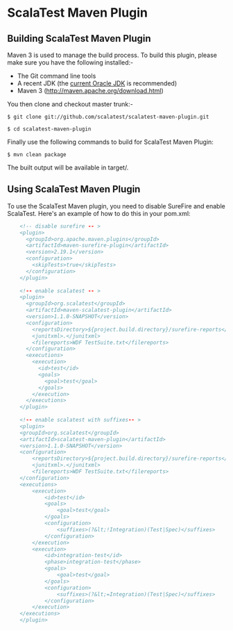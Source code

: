 ScalaTest Maven Plugin
======================

Building ScalaTest Maven Plugin
-------------------------------

Maven 3 is used to manage the build process.  To build this plugin, please make sure you have the following installed:-

  * The Git command line tools
  * A recent JDK (the [current Oracle JDK](http://www.oracle.com/technetwork/java/javase/downloads/index.html) is recommended)
  * Maven 3 (http://maven.apache.org/download.html)

You then clone and checkout master trunk:-

    $ git clone git://github.com/scalatest/scalatest-maven-plugin.git
    
    $ cd scalatest-maven-plugin

Finally use the following commands to build for ScalaTest Maven Plugin: 

    $ mvn clean package

The built output will be available in target/.

Using ScalaTest Maven Plugin
----------------------------

To use the ScalaTest Maven plugin, you need to disable SureFire and enable ScalaTest. Here's an example of how to do this in your pom.xml: 

```xml
    <!-- disable surefire -- >
    <plugin>
      <groupId>org.apache.maven.plugins</groupId>
      <artifactId>maven-surefire-plugin</artifactId>
      <version>2.19.1</version>
      <configuration>
        <skipTests>true</skipTests>
      </configuration>
    </plugin>
    
    <!-- enable scalatest -- >
    <plugin>
      <groupId>org.scalatest</groupId>
      <artifactId>maven-scalatest-plugin</artifactId>
      <version>1.1.0-SNAPSHOT</version>
      <configuration>
        <reportsDirectory>${project.build.directory}/surefire-reports</reportsDirectory>
        <junitxml>.</junitxml>
        <filereports>WDF TestSuite.txt</filereports>
      </configuration>
      <executions>
        <execution>
          <id>test</id>
          <goals>
            <goal>test</goal>
          </goals>
        </execution>
      </executions>
    </plugin>
    
    <!-- enable scalatest with suffixes-- >
    <plugin>
    <groupId>org.scalatest</groupId>
    <artifactId>scalatest-maven-plugin</artifactId>
    <version>1.1.0-SNAPSHOT</version>
    <configuration>
        <reportsDirectory>${project.build.directory}/surefire-reports</reportsDirectory>
        <junitxml>.</junitxml>
        <filereports>WDF TestSuite.txt</filereports>
    </configuration>
    <executions>
        <execution>
            <id>test</id>
            <goals>
                <goal>test</goal>
            </goals>
            <configuration>
                <suffixes>(?&lt;!Integration)(Test|Spec)</suffixes>
            </configuration>
        </execution>
        <execution>
            <id>integration-test</id>
            <phase>integration-test</phase>
            <goals>
                <goal>test</goal>
            </goals>
            <configuration>
                <suffixes>(?&lt;=Integration)(Test|Spec)</suffixes>
            </configuration>
        </execution>
    </executions>
    </plugin>
```
